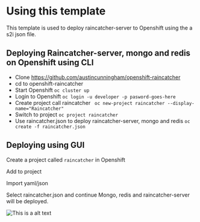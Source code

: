 # Using this template

This template is used to deploy raincatcher-server to Openshift using the a s2i json file.

## Deploying Raincatcher-server, mongo and redis on Openshift using CLI

- Clone https://github.com/austincunningham/openshift-raincatcher
- cd to openshift-raincatcher
- Start Openshift ``oc cluster up``
- Login to Openshift ``oc login -u developer -p pasword-goes-here``
- Create project call raincatcher `` oc new-project raincatcher --display-name="Raincatcher"``
- Switch to project ``oc project raincatcher``
- Use raincatcher.json to deploy raincatcher-server, mongo and redis ``oc create -f raincatcher.json``


## Deploying using GUI

Create a project called `raincatcher` in Openshift

Add to project

Import yaml/json

Select raincatcher.json and continue 
Mongo, redis and raincatcher-server will be deployed. 

![This is a alt text](./openshift-deploy.gif)
